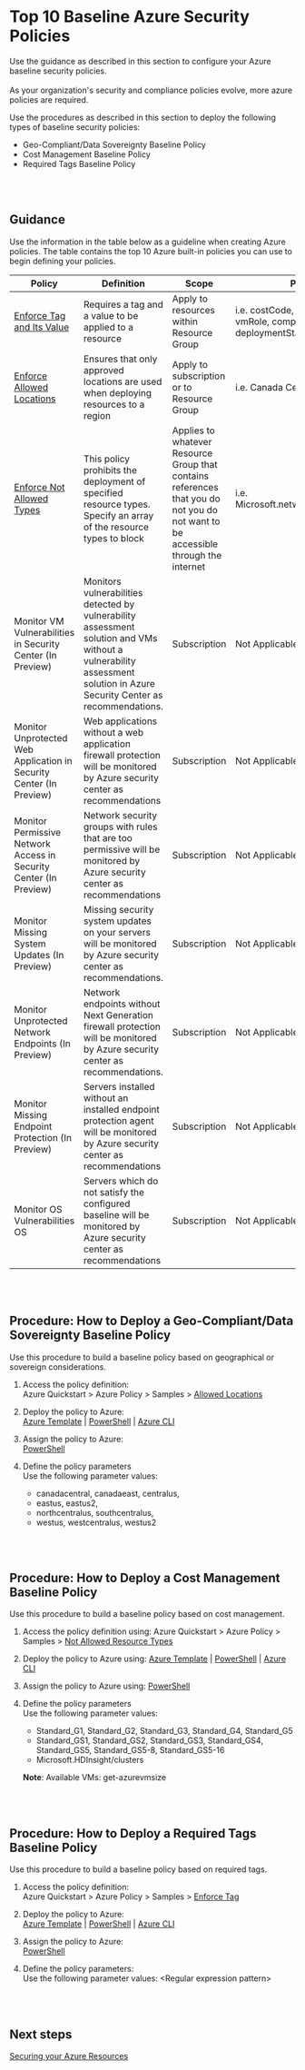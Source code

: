 # Top 10 Baseline Azure Security Policies
Use the guidance as described in this section to configure your Azure baseline security policies. 
<br />
<br />
As your organization's security and compliance policies evolve, more azure policies are required.  

Use the procedures as described in this section to deploy the following types of baseline security policies:

- Geo-Compliant/Data Sovereignty Baseline Policy
- Cost Management Baseline Policy
- Required Tags Baseline Policy
<br />
<br />

## Guidance  
Use the information in the table below as a guideline when creating Azure policies. The table contains the top 10 Azure built-in policies you can use to begin defining your policies. 

| __Policy__ | __Definition__ |__Scope__ | __Parameters__ |
|------------------------------|----------------------------|------------------|--------------------|
| [Enforce Tag and Its Value](https://docs.microsoft.com/en-us/azure/azure-policy/scripts/enforce-tag-val)  | Requires a tag and a value to be applied to a resource   | Apply to resources within Resource Group  | i.e. costCode, businessowner, vmRole, compositeApp, vmWorkload, deploymentStage | 
| [Enforce Allowed Locations](https://docs.microsoft.com/en-us/azure/azure-policy/scripts/allowed-locs)     | Ensures that only approved locations are used when deploying resources to a region | Apply to subscription or to Resource Group    | i.e. Canada Central, Canada East 
| [Enforce Not Allowed Types](https://docs.microsoft.com/en-us/azure/azure-policy/scripts/not-allowed-res-type#sample-template)       | This policy prohibits the deployment of specified resource types. Specify an array of the resource types to block  | Applies to whatever Resource Group that contains references that you do not you do not want to be accessible through the internet     | i.e. Microsoft.network/PublicIPAddresses
| Monitor VM Vulnerabilities in Security Center (In Preview)     | Monitors vulnerabilities detected by vulnerability assessment solution and VMs without a vulnerability assessment solution in Azure Security Center as recommendations.   | Subscription  | Not Applicable
| Monitor Unprotected Web Application in Security Center (In Preview)        | Web applications without a web application firewall protection will be monitored  by Azure security center as recommendations  | Subscription | Not Applicable|
| Monitor Permissive Network Access in Security Center (In Preview)       | Network security groups with rules that are too permissive will be monitored by Azure security center as recommendations | Subscription | Not Applicable|
| Monitor Missing System Updates (In Preview)     | Missing security system updates on your servers will be monitored by Azure security center as recommendations. | Subscription | Not Applicable|
| Monitor Unprotected Network Endpoints (In Preview)     | Network endpoints without Next Generation firewall protection will be monitored by Azure security center as recommendations.  | Subscription | Not Applicable|
| Monitor Missing Endpoint Protection (In Preview)     | Servers installed without an installed endpoint protection agent will be monitored by Azure security center as recommendations   | Subscription | Not Applicable|
|Monitor OS Vulnerabilities OS    | Servers which do not satisfy the configured baseline will be monitored by Azure security center as recommendations   | Subscription | Not Applicable|
<br />
<br />

## Procedure:  How to Deploy a Geo-Compliant/Data Sovereignty Baseline Policy    
Use this procedure to build a baseline policy based on geographical or sovereign considerations.  

1. Access the policy definition:   
  Azure Quickstart > Azure Policy > Samples > [Allowed Locations](https://docs.microsoft.com/en-us/azure/azure-policy/scripts/allowed-locs)  

2. Deploy the policy to Azure:   
  [Azure Template](https://docs.microsoft.com/en-us/azure/azure-policy/scripts/allowed-locs#sample-template) | [PowerShell](https://docs.microsoft.com/en-us/azure/azure-policy/scripts/allowed-locs#deploy-with-powershell) | [Azure CLI](https://docs.microsoft.com/en-us/azure/azure-policy/scripts/allowed-locs#deploy-with-azure-cli)

3. Assign the policy to Azure:   
  [PowerShell](https://docs.microsoft.com/en-us/powershell/module/azurerm.resources/new-azurermpolicyassignment?view=azurermps-5.1.1#examples)

4. Define the policy parameters  
  Use the following parameter values:   
   - canadacentral, canadaeast, centralus,   
   - eastus, eastus2,   
   - northcentralus, southcentralus,  
   - westus, westcentralus, westus2
<br />
<br />

## Procedure:  How to Deploy a Cost Management Baseline Policy   
Use this procedure to build a baseline policy based on cost management.    

1. Access the policy definition using: Azure Quickstart > Azure Policy > Samples > [Not Allowed Resource Types](https://docs.microsoft.com/en-us/azure/azure-policy/scripts/not-allowed-res-type)  

2. Deploy the policy to Azure using: [Azure Template](https://docs.microsoft.com/en-us/azure/azure-policy/scripts/not-allowed-res-type#sample-template) | [PowerShell](https://docs.microsoft.com/en-us/azure/azure-policy/scripts/not-allowed-res-type#deploy-with-powershell) | [Azure CLI](https://docs.microsoft.com/en-us/azure/azure-policy/scripts/not-allowed-res-type#deploy-with-azure-cli)

3. Assign the policy to Azure using: [PowerShell](https://docs.microsoft.com/en-us/powershell/module/azurerm.resources/new-azurermpolicyassignment?view=azurermps-5.1.1#examples)

4. Define the policy parameters  
  Use the following parameter values:  
   - Standard_G1, Standard_G2, Standard_G3, Standard_G4, Standard_G5  
   - Standard_GS1, Standard_GS2, Standard_GS3, Standard_GS4, Standard_GS5, Standard_GS5-8, Standard_GS5-16   
   - Microsoft.HDInsight/clusters

    **Note**: Available VMs: get-azurevmsize <location>
<br />
<br />

## Procedure:  How to Deploy a Required Tags Baseline Policy   
Use this procedure to build a baseline policy based on required tags.  

1. Access the policy definition:  
  Azure Quickstart > Azure Policy > Samples > [Enforce Tag](https://docs.microsoft.com/en-us/azure/azure-policy/scripts/enforce-tag-val)  

2. Deploy the policy to Azure:  
  [Azure Template](https://docs.microsoft.com/en-us/azure/azure-policy/scripts/enforce-tag-val#sample-template) | [PowerShell](https://docs.microsoft.com/en-us/azure/azure-policy/scripts/enforce-tag-val#deploy-with-powershell) | [Azure CLI](https://docs.microsoft.com/en-us/azure/azure-policy/scripts/enforce-tag-val#deploy-with-azure-cli)

3. Assign the policy to Azure:  
  [PowerShell](https://docs.microsoft.com/en-us/powershell/module/azurerm.resources/new-azurermpolicyassignment?view=azurermps-5.1.1#examples)

4. Define the policy parameters:  
  Use the following parameter values: \<Regular expression pattern\>  
<br />
<br />

## Next steps 
[Securing your Azure Resources](https://github.com/nmcgregor/Azure-Security/blob/master/3.0-Securing-your-Azure-Resources.md)

